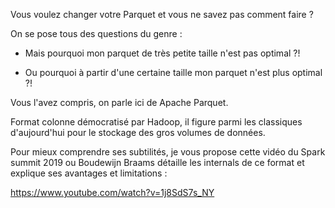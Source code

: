 
Vous voulez changer votre Parquet et vous ne savez pas comment faire ?

On se pose tous des questions du genre :

 - Mais pourquoi mon parquet de très petite taille n'est pas optimal ?!

 - Ou pourquoi à partir d'une certaine taille mon parquet n'est plus optimal ?!

Vous l'avez compris, on parle ici de Apache Parquet.

Format colonne démocratisé par Hadoop, il figure parmi les classiques d'aujourd'hui pour le stockage des gros volumes de données.

Pour mieux comprendre ses subtilités, je vous propose cette vidéo du Spark summit 2019 ou Boudewijn Braams détaille les internals de ce format et explique ses avantages et limitations :

https://www.youtube.com/watch?v=1j8SdS7s_NY
